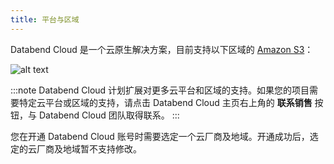 ```yaml
---
title: 平台与区域
---
```


Databend Cloud 是一个云原生解决方案，目前支持以下区域的 [Amazon S3](https://aws.amazon.com/s3/)：

![alt text](/img/cloud/dc-platform.png)

:::note
Databend Cloud 计划扩展对更多云平台和区域的支持。如果您的项目需要特定云平台或区域的支持，请点击 Databend Cloud 主页右上角的 **联系销售** 按钮，与 Databend Cloud 团队取得联系。
:::

您在开通 Databend Cloud 账号时需要选定一个云厂商及地域。开通成功后，选定的云厂商及地域暂不支持修改。